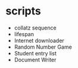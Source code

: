 # scripts

* collatz sequence
* lifespan
* Internet downloader
* Random Number Game
* Student entry list
* Document Writer
